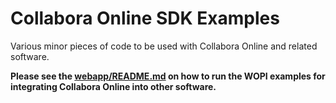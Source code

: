 # Collabora Online SDK Examples

Various minor pieces of code to be used with Collabora Online and related software.

**Please see the [webapp/README.md](webapp/README.md) on how to run the WOPI examples for integrating Collabora Online into other software.**
